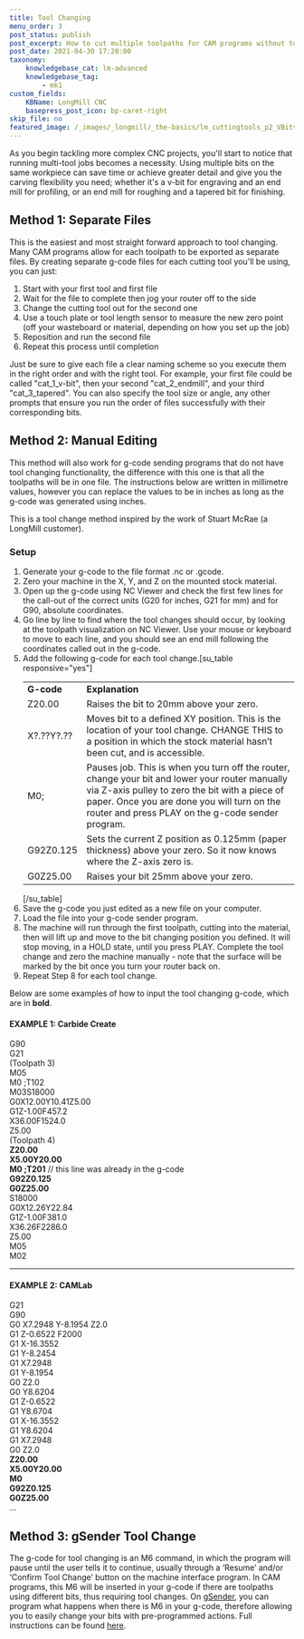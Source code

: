 ```yaml
---
title: Tool Changing
menu_order: 3
post_status: publish
post_excerpt: How to cut multiple toolpaths for CAM programs without tool changing functionality. This method is suitable for the LongMill Benchtop CNC, and other hobby CNCs.
post_date: 2021-04-30 17:20:00
taxonomy:
    knowledgebase_cat: lm-advanced
    knowledgebase_tag:
        - mk1
custom_fields:
    KBName: LongMill CNC
    basepress_post_icon: bp-caret-right
skip_file: no
featured_image: /_images/_longmill/_the-basics/lm_cuttingtools_p2_VBits.jpg
---
```


As you begin tackling more complex CNC projects, you'll start to notice that running multi-tool jobs becomes a necessity. Using multiple bits on the same workpiece can save time or achieve greater detail and give you the carving flexibility you need; whether it's a v-bit for engraving and an end mill for profiling, or an end mill for roughing and a tapered bit for finishing.

## Method 1: Separate Files

This is the easiest and most straight forward approach to tool changing. Many CAM programs allow for each toolpath to be exported as separate files. By creating separate g-code files for each cutting tool you'll be using, you can just:

<ol>
  <li>Start with your first tool and first file</li>
  <li>Wait for the file to complete then jog your router off to the side</li>
  <li>Change the cutting tool out for the second one</li>
  <li>Use a touch plate or tool length sensor to measure the new zero point (off your wasteboard or material, depending on how you set up the job)</li>
  <li>Reposition and run the second file</li>
  <li>Repeat this process until completion</li>
</ol>

Just be sure to give each file a clear naming scheme so you execute them in the right order and with the right tool. For example, your first file could be called "cat_1_v-bit", then your second "cat_2_endmill", and your third "cat_3_tapered". You can also specify the tool size or angle, any other prompts that ensure you run the order of files successfully with their corresponding bits.

## Method 2: Manual Editing

This method will also work for g-code sending programs that do not have tool changing functionality, the difference with this one is that all the toolpaths will be in one file. The instructions below are written in millimetre values, however you can replace the values to be in inches as long as the g-code was generated using inches.

This is a tool change method inspired by the work of Stuart McRae (a LongMill customer).

### Setup

<ol>
  <li>Generate your g-code to the file format .nc or .gcode.</li>
  <li>Zero your machine in the X, Y, and Z on the mounted stock material.</li>
  <li>Open up the g-code using NC Viewer and check the first few lines for the call-out of the correct units (G20 for inches, G21 for mm) and for G90, absolute coordinates.</li>
  <li>Go line by line to find where the tool changes should occur, by looking at the toolpath visualization on NC Viewer. Use your mouse or keyboard to move to each line, and you should see an end mill following the coordinates called out in the g-code.</li>
  <li>Add the following g-code for each tool change.[su_table responsive="yes"]
<table>
<tbody>
<tr>
<td><b>G-code</b></td>
<td><b>Explanation</b></td>
</tr>
<tr>
<td>Z20.00</td>
<td>Raises the bit to 20mm above your zero.</td>
</tr>
<tr>
<td>X?.??Y?.??</td>
<td>Moves bit to a defined XY position. This is the location of your tool change. CHANGE THIS to a position in which the stock material hasn’t been cut, and is accessible.</td>
</tr>
<tr>
<td>M0;</td>
<td>Pauses job. This is when you turn off the router, change your bit and lower your router manually via Z-axis pulley to zero the bit with a piece of paper. Once you are done you will turn on the router and press PLAY on the g-code sender program.</td>
</tr>
<tr>
<td>G92Z0.125</td>
<td>Sets the current Z position as 0.125mm (paper thickness) above your zero. So it now knows where the Z-axis zero is.</td>
</tr>
<tr>
<td>G0Z25.00</td>
<td>Raises your bit 25mm above your zero.</td>
</tr>
</tbody>
</table>
[/su_table]</li>
  <li>Save the g-code you just edited as a new file on your computer.</li>
  <li>Load the file into your g-code sender program.</li>
  <li>The machine will run through the first toolpath, cutting into the material, then will lift up and move to the bit changing position you defined. It will stop moving, in a HOLD state, until you press PLAY. Complete the tool change and zero the machine manually - note that the surface will be marked by the bit once you turn your router back on.</li>
  <li>Repeat Step 8 for each tool change.</li>
</ol>

Below are some examples of how to input the tool changing g-code, which are in <b>bold</b>.

#### EXAMPLE 1: Carbide Create

G90<br>
G21<br>
(Toolpath 3)<br>
M05<br>
M0 ;T102<br>
M03S18000<br>
G0X12.00Y10.41Z5.00<br>
G1Z-1.00F457.2<br>
X36.00F1524.0<br>
Z5.00<br>
(Toolpath 4)<br>
<b>Z20.00</b><br>
<b>X5.00Y20.00</b><br>
<b>M0 ;T201</b> // this line was already in the g-code<br>
<b>G92Z0.125</b><br>
<b>G0Z25.00</b><br>
S18000<br>
G0X12.26Y22.84<br>
G1Z-1.00F381.0<br>
X36.26F2286.0<br>
Z5.00<br>
M05<br>
M02
_____________________________________

#### EXAMPLE 2: CAMLab

G21<br>
G90<br>
G0 X7.2948 Y-8.1954 Z2.0<br>
G1 Z-0.6522 F2000<br>
G1 X-16.3552<br>
G1 Y-8.2454<br>
G1 X7.2948<br>
G1 Y-8.1954<br>
G0 Z2.0<br>
G0 Y8.6204<br>
G1 Z-0.6522<br>
G1 Y8.6704<br>
G1 X-16.3552<br>
G1 Y8.6204<br>
G1 X7.2948<br>
G0 Z2.0<br>
<b>Z20.00</b><br>
<b>X5.00Y20.00</b><br>
<b>M0</b><br>
<b>G92Z0.125</b><br>
<b>G0Z25.00</b><br>
…

## Method 3: gSender Tool Change

The g-code for tool changing is an M6 command, in which the program will pause until the user tells it to continue, usually through a ‘Resume’ and/or ‘Confirm Tool Change’ button on the machine interface program. In CAM programs, this M6 will be inserted in your g-code if there are toolpaths using different bits, thus requiring tool changes. On <a href="https://sienci.com/gSender/">gSender</a>, you can program what happens when there is M6 in your g-code, therefore allowing you to easily change your bits with pre-programmed actions. Full instructions can be found <a href="https://resources.sienci.com/view/gs-additional-features/#tool-changing">here</a>.
